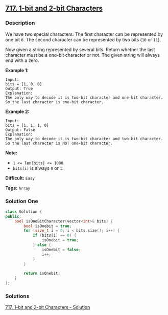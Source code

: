 ## [717. 1-bit and 2-bit Characters](https://leetcode.com/problems/1-bit-and-2-bit-characters/description/#)

### Description

We have two special characters. The first character can be represented by one bit `0`. The second character can be represented by two bits (`10` or `11`).

Now given a string represented by several bits. Return whether the last character must be a one-bit character or not. The given string will always end with a zero.

**Example 1:**

```
Input: 
bits = [1, 0, 0]
Output: True
Explanation: 
The only way to decode it is two-bit character and one-bit character. So the last character is one-bit character.

```

**Example 2:**

```
Input: 
bits = [1, 1, 1, 0]
Output: False
Explanation: 
The only way to decode it is two-bit character and two-bit character. So the last character is NOT one-bit character.

```

**Note:**

* `1 <= len(bits) <= 1000`.
* `bits[i]` is always `0` or `1`.



**Difficult:** `Easy`

**Tags:** `Array`



### Solution One

```c++
class Solution {
public:
    bool isOneBitCharacter(vector<int>& bits) {
        bool isOnebit = true;
        for (size_t i = 0; i < bits.size(); i++) {
            if (bits[i] == 0) {
                isOnebit = true;
            } else {
                isOnebit = false;
                i++;
            }
        }
        
        return isOnebit;
    }
};
```



### Solutions

[717. 1-bit and 2-bit Characters - Solution](https://leetcode.com/problems/1-bit-and-2-bit-characters/solution/)


